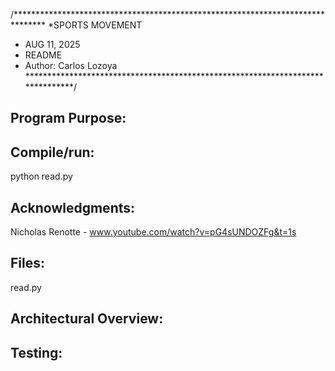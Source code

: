 /*******************************************************************************
*SPORTS MOVEMENT
* AUG 11, 2025 
* README
* Author: Carlos Lozoya
*******************************************************************************/

Program Purpose:
---------------



Compile/run:
-----------
python read.py
   


Acknowledgments:
---------------
Nicholas Renotte - www.youtube.com/watch?v=pG4sUNDOZFg&t=1s
  

Files:
-----
read.py


Architectural Overview:
-------




Testing:
-------

   
